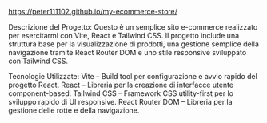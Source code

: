 https://peter111102.github.io/my-ecommerce-store/

Descrizione del Progetto:
Questo è un semplice sito e-commerce realizzato per esercitarmi con Vite, React e Tailwind CSS.
Il progetto include una struttura base per la visualizzazione di prodotti, una gestione semplice della navigazione tramite React Router DOM e uno stile responsive sviluppato con Tailwind CSS.

Tecnologie Utilizzate:
Vite – Build tool per configurazione e avvio rapido del progetto React.
React – Libreria per la creazione di interfacce utente component-based.
Tailwind CSS – Framework CSS utility-first per lo sviluppo rapido di UI responsive.
React Router DOM – Libreria per la gestione delle rotte e della navigazione.
